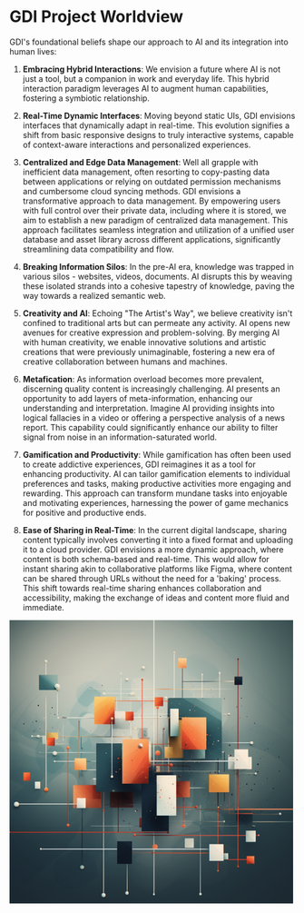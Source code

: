 # GDI Project Worldview

GDI's foundational beliefs shape our approach to AI and its integration into human lives:

1. **Embracing Hybrid Interactions**: We envision a future where AI is not just a tool, but a companion in work and everyday life. This hybrid interaction paradigm leverages AI to augment human capabilities, fostering a symbiotic relationship.

2. **Real-Time Dynamic Interfaces**: Moving beyond static UIs, GDI envisions interfaces that dynamically adapt in real-time. This evolution signifies a shift from basic responsive designs to truly interactive systems, capable of context-aware interactions and personalized experiences.

3. **Centralized and Edge Data Management**: Well all grapple with inefficient data management, often resorting to copy-pasting data between applications or relying on outdated permission mechanisms and cumbersome cloud syncing methods. GDI envisions a transformative approach to data management. By empowering users with full control over their private data, including where it is stored, we aim to establish a new paradigm of centralized data management. This approach facilitates seamless integration and utilization of a unified user database and asset library across different applications, significantly streamlining data compatibility and flow.

4. **Breaking Information Silos**: In the pre-AI era, knowledge was trapped in various silos - websites, videos, documents. AI disrupts this by weaving these isolated strands into a cohesive tapestry of knowledge, paving the way towards a realized semantic web.

5. **Creativity and AI**: Echoing "The Artist's Way", we believe creativity isn't confined to traditional arts but can permeate any activity. AI opens new avenues for creative expression and problem-solving. By merging AI with human creativity, we enable innovative solutions and artistic creations that were previously unimaginable, fostering a new era of creative collaboration between humans and machines.

6. **Metafication**: As information overload becomes more prevalent, discerning quality content is increasingly challenging. AI presents an opportunity to add layers of meta-information, enhancing our understanding and interpretation. Imagine AI providing insights into logical fallacies in a video or offering a perspective analysis of a news report. This capability could significantly enhance our ability to filter signal from noise in an information-saturated world.

7. **Gamification and Productivity**: While gamification has often been used to create addictive experiences, GDI reimagines it as a tool for enhancing productivity. AI can tailor gamification elements to individual preferences and tasks, making productive activities more engaging and rewarding. This approach can transform mundane tasks into enjoyable and motivating experiences, harnessing the power of game mechanics for positive and productive ends.

8. **Ease of Sharing in Real-Time**: In the current digital landscape, sharing content typically involves converting it into a fixed format and uploading it to a cloud provider. GDI envisions a more dynamic approach, where content is both schema-based and real-time. This would allow for instant sharing akin to collaborative platforms like Figma, where content can be shared through URLs without the need for a 'baking' process. This shift towards real-time sharing enhances collaboration and accessibility, making the exchange of ideas and content more fluid and immediate.

<img src="https://raw.githubusercontent.com/dht/gdi-assets/main/docs/9.png" width="500px"/>
